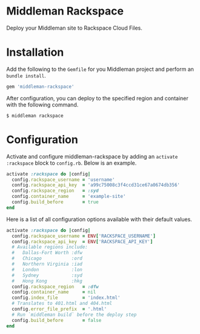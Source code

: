 # Middleman Rackspace

Deploy your Middleman site to Rackspace Cloud Files.

# Installation

Add the following to the `Gemfile` for you Middleman project and perform an `bundle install`.

```ruby
gem 'middleman-rackspace'
```

After configuration, you can deploy to the specified region and container with the following command.

```
$ middleman rackspace
```

# Configuration

Activate and configure middleman-rackspace by adding an `activate :rackspace` block to `config.rb`. Below is an example.

```ruby
activate :rackspace do |config|
  config.rackspace_username = 'username'
  config.rackspace_api_key  = 'a99c75008c3f4ccd31ce67a0674db356'
  config.rackspace_region   = :syd
  config.container_name     = 'example-site'
  config.build_before       = true
end
```

Here is a list of all configuration options available with their default values.

```ruby
activate :rackspace do |config|
  config.rackspace_username = ENV['RACKSPACE_USERNAME']
  config.rackspace_api_key  = ENV['RACKSPACE_API_KEY']
  # Available regions include:
  #   Dallas-Fort Worth :dfw
  #   Chicago           :ord
  #   Northern Virginia :iad
  #   London            :lon
  #   Sydney            :syd
  #   Hong Kong         :hkg
  config.rackspace_region   = :dfw
  config.container_name     = nil
  config.index_file         = 'index.html'
  # Translates to 401.html and 404.html
  config.error_file_prefix  = '.html'
  # Run `middleman build` before the deploy step
  config.build_before       = false
end
```
